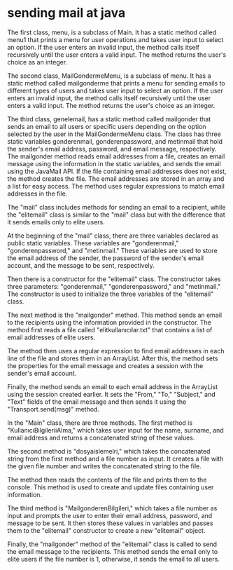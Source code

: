 # sending mail at java

The first class, menu, is a subclass of Main. It has a static method called menu1 that prints a menu for user operations and takes user input to select an option. If the user enters an invalid input, the method calls itself recursively until the user enters a valid input. The method returns the user's choice as an integer.

The second class, MailGondermeMenu, is a subclass of menu. It has a static method called mailgonderme that prints a menu for sending emails to different types of users and takes user input to select an option. If the user enters an invalid input, the method calls itself recursively until the user enters a valid input. The method returns the user's choice as an integer.

The third class, genelemail, has a static method called mailgonder that sends an email to all users or specific users depending on the option selected by the user in the MailGondermeMenu class. The class has three static variables gonderenmail, gonderenpassword, and metinmail that hold the sender's email address, password, and email message, respectively. The mailgonder method reads email addresses from a file, creates an email message using the information in the static variables, and sends the email using the JavaMail API. If the file containing email addresses does not exist, the method creates the file. The email addresses are stored in an array and a list for easy access. The method uses regular expressions to match email addresses in the file.

The "mail" class includes methods for sending an email to a recipient, while the "elitemail" class is similar to the "mail" class but with the difference that it sends emails only to elite users.

At the beginning of the "mail" class, there are three variables declared as public static variables. These variables are "gonderenmail," "gonderenpassword," and "metinmail." These variables are used to store the email address of the sender, the password of the sender's email account, and the message to be sent, respectively.

Then there is a constructor for the "elitemail" class. The constructor takes three parameters: "gonderenmail," "gonderenpassword," and "metinmail." The constructor is used to initialize the three variables of the "elitemail" class.

The next method is the "mailgonder" method. This method sends an email to the recipients using the information provided in the constructor. The method first reads a file called "elitkullanıcılar.txt" that contains a list of email addresses of elite users.

The method then uses a regular expression to find email addresses in each line of the file and stores them in an ArrayList. After this, the method sets the properties for the email message and creates a session with the sender's email account.

Finally, the method sends an email to each email address in the ArrayList using the session created earlier. It sets the "From," "To," "Subject," and "Text" fields of the email message and then sends it using the "Transport.send(msg)" method.

In the "Main" class, there are three methods. The first method is "KullanıcıBilgileriiAlma," which takes user input for the name, surname, and email address and returns a concatenated string of these values.

The second method is "dosyaislemelri," which takes the concatenated string from the first method and a file number as input. It creates a file with the given file number and writes the concatenated string to the file.

The method then reads the contents of the file and prints them to the console. This method is used to create and update files containing user information.

The third method is "MailgonderenBilgileri," which takes a file number as input and prompts the user to enter their email address, password, and message to be sent. It then stores these values in variables and passes them to the "elitemail" constructor to create a new "elitemail" object.

Finally, the "mailgonder" method of the "elitemail" class is called to send the email message to the recipients. This method sends the email only to elite users if the file number is 1, otherwise, it sends the email to all users.
